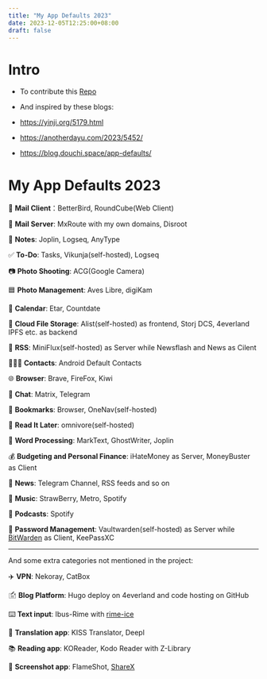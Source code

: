 ```yaml
---
title: "My App Defaults 2023"
date: 2023-12-05T12:25:00+08:00
draft: false
---
```


# Intro

- To contribute this [Repo](https://github.com/rknightuk/app-defaults)

- And inspired by these blogs:
- https://yinji.org/5179.html
- https://anotherdayu.com/2023/5452/
- https://blog.douchi.space/app-defaults/


# My App Defaults 2023

📨 **Mail Client**：BetterBird, RoundCube(Web Client)

📮 **Mail Server**: MxRoute with my own domains, Disroot

📝 **Notes**: Joplin, Logseq, AnyType

✅ **To-Do**: Tasks, Vikunja(self-hosted), Logseq

📷 **Photo Shooting**: ACG(Google Camera)

🟦 **Photo Management**: Aves Libre, digiKam

📆 **Calendar**: Etar, Countdate

📁 **Cloud File Storage**: Alist(self-hosted) as frontend, Storj DCS, 4everland IPFS etc. as backend

📖 **RSS**: MiniFlux(self-hosted) as Server while Newsflash and News as Cilent

🙍🏻‍♂️ **Contacts**: Android Default Contacts

🌐 **Browser**: Brave, FireFox, Kiwi

💬 **Chat**: Matrix, Telegram

🔖 **Bookmarks**: Browser, OneNav(self-hosted)

📑 **Read It Later**: omnivore(self-hosted)

📜 **Word Processing**: MarkText, GhostWriter, Joplin

💰 **Budgeting and Personal Finance**: iHateMoney as Server, MoneyBuster as Client

📰 **News**: Telegram Channel, RSS feeds and so on

🎵 **Music**: StrawBerry, Metro, Spotify

🎤 **Podcasts**: Spotify

🔐 **Password Management**: Vaultwarden(self-hosted) as Server while [BitWarden](https://bitwarden.com/) as Client, KeePassXC

---

And some extra categories not mentioned in the project:

✈️ **VPN**: Nekoray, CatBox

🖆 **Blog Platform**: Hugo deploy on 4everland and code hosting on GitHub

⌨️ **Text input**: Ibus-Rime with [rime-ice](https://github.com/iDvel/rime-ice)

📖 **Translation app**: KISS Translator, Deepl

📚 **Reading app**: KOReader, Kodo Reader with Z-Library

🔧 **Screenshot app**: FlameShot, [ShareX](https://github.com/ShareX/ShareX)
